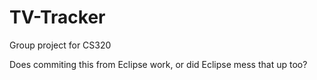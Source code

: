 TV-Tracker
==========

Group project for CS320

Does commiting this from Eclipse work, or did Eclipse mess that up too?